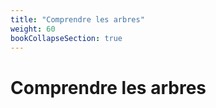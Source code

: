 ```yaml
---
title: "Comprendre les arbres"
weight: 60
bookCollapseSection: true
---
```


# Comprendre les arbres
